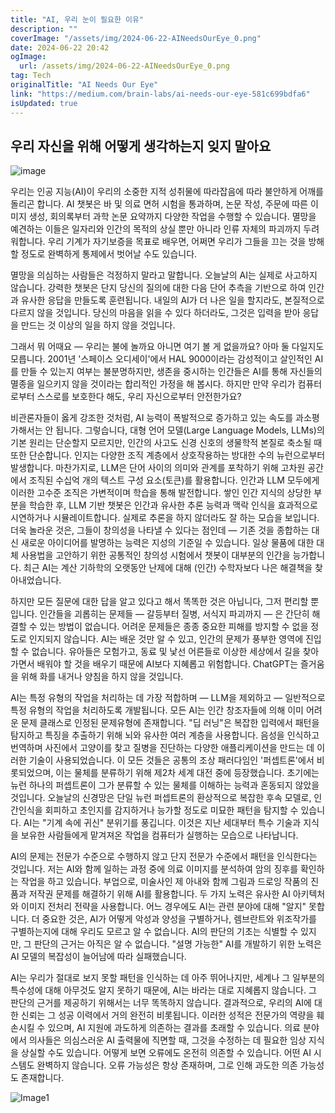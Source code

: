 ```yaml
---
title: "AI, 우리 눈이 필요한 이유"
description: ""
coverImage: "/assets/img/2024-06-22-AINeedsOurEye_0.png"
date: 2024-06-22 20:42
ogImage: 
  url: /assets/img/2024-06-22-AINeedsOurEye_0.png
tag: Tech
originalTitle: "AI Needs Our Eye"
link: "https://medium.com/brain-labs/ai-needs-our-eye-581c699bdfa6"
isUpdated: true
---
```






## 우리 자신을 위해 어떻게 생각하는지 잊지 말아요

![image](/assets/img/2024-06-22-AINeedsOurEye_0.png)

우리는 인공 지능(AI)이 우리의 소중한 지적 성취물에 따라잡음에 따라 불안하게 어깨를 돌리곤 합니다. AI 챗봇은 바 및 의료 면허 시험을 통과하며, 논문 작성, 주문에 따른 이미지 생성, 회의록부터 과학 논문 요약까지 다양한 작업을 수행할 수 있습니다. 멸망을 예견하는 이들은 일자리와 인간의 목적의 상실 뿐만 아니라 인류 자체의 파괴까지 두려워합니다. 우리 기계가 자기보증을 목표로 배우면, 어쩌면 우리가 그들을 끄는 것을 방해할 정도로 완벽하게 통제에서 벗어날 수도 있습니다.

멸망을 의심하는 사람들은 걱정하지 말라고 말합니다. 오늘날의 AI는 실제로 사고하지 않습니다. 강력한 챗봇은 단지 당신의 질의에 대한 다음 단어 추측을 기반으로 하여 인간과 유사한 응답을 만들도록 훈련됩니다. 내일의 AI가 더 나은 일을 할지라도, 본질적으로 다르지 않을 것입니다. 당신의 마음을 읽을 수 있다 하더라도, 그것은 입력을 받아 응답을 만드는 것 이상의 일을 하지 않을 것입니다.

<div class="content-ad"></div>

그래서 뭐 어때요 — 우리는 불에 놀까요 아니면 여기 볼 게 없을까요? 아마 둘 다일지도 모릅니다. 2001년 '스페이스 오디세이'에서 HAL 9000이라는 감성적이고 살인적인 AI를 만들 수 있는지 여부는 불분명하지만, 생존을 중시하는 인간들은 AI를 통해 자신들의 멸종을 일으키지 않을 것이라는 합리적인 가정을 해 봅시다. 하지만 만약 우리가 컴퓨터로부터 스스로를 보호한다 해도, 우리 자신으로부터 안전한가요?

비관론자들이 옳게 강조한 것처럼, AI 능력이 폭발적으로 증가하고 있는 속도를 과소평가해서는 안 됩니다. 그렇습니다, 대형 언어 모델(Large Language Models, LLMs)의 기본 원리는 단순할지 모르지만, 인간의 사고도 신경 신호의 생물학적 본질로 축소될 때 또한 단순합니다. 인지는 다양한 조직 계층에서 상호작용하는 방대한 수의 뉴런으로부터 발생합니다. 마찬가지로, LLM은 단어 사이의 의미와 관계를 포착하기 위해 고차원 공간에서 조직된 수십억 개의 텍스트 구성 요소(토큰)를 활용합니다. 인간과 LLM 모두에게 이러한 고수준 조직은 가변적이며 학습을 통해 발전합니다. 쌓인 인간 지식의 상당한 부분을 학습한 후, LLM 기반 챗봇은 인간과 유사한 추론 능력과 맥락 인식을 효과적으로 시연하거나 시뮬레이트합니다. 실제로 추론을 하지 않더라도 잘 하는 모습을 보입니다. 더욱 놀라운 것은, 그들이 창의성을 나타낼 수 있다는 점인데 — 기존 것을 종합하는 대신 새로운 아이디어를 발명하는 능력은 지성의 기준일 수 있습니다. 일상 물품에 대한 대체 사용법을 고안하기 위한 공통적인 창의성 시험에서 챗봇이 대부분의 인간을 능가합니다. 최근 AI는 계산 기하학의 오랫동안 난제에 대해 (인간) 수학자보다 나은 해결책을 찾아내었습니다.

하지만 모든 질문에 대한 답을 알고 있다고 해서 똑똑한 것은 아닙니다, 그저 편리할 뿐입니다. 인간들을 괴롭히는 문제들 — 갈등부터 질병, 서식지 파괴까지 — 은 간단히 해결할 수 있는 방법이 없습니다. 어려운 문제들은 종종 중요한 피해를 방지할 수 없을 정도로 인지되지 않습니다. AI는 배운 것만 알 수 있고, 인간의 문제가 풍부한 영역에 진입할 수 없습니다. 유아들은 모험가고, 동료 및 낯선 어른들로 이상한 세상에서 길을 찾아가면서 배워야 할 것을 배우기 때문에 AI보다 지혜롭고 위험합니다. ChatGPT는 즐거움을 위해 화를 내거나 양침을 하지 않을 것입니다.

AI는 특정 유형의 작업을 처리하는 데 가장 적합하며 — LLM을 제외하고 — 일반적으로 특정 유형의 작업을 처리하도록 개발됩니다. 모든 AI는 인간 창조자들에 의해 이미 어려운 문제 클래스로 인정된 문제유형에 존재합니다. "딥 러닝"은 복잡한 입력에서 패턴을 탐지하고 특징을 추출하기 위해 뇌와 유사한 여러 계층을 사용합니다. 음성을 인식하고 번역하며 사진에서 고양이를 찾고 질병을 진단하는 다양한 애플리케이션을 만드는 데 이러한 기술이 사용되었습니다. 이 모든 것들은 공통의 조상 패러다임인 '퍼셉트론'에서 비롯되었으며, 이는 물체를 분류하기 위해 제2차 세계 대전 중에 등장했습니다. 초기에는 뉴런 하나의 퍼셉트론이 그가 분류할 수 있는 물체를 이해하는 능력과 혼동되지 않았을 것입니다. 오늘날의 신경망은 단일 뉴런 퍼셉트론의 환상적으로 복잡한 후속 모델로, 인간인식을 회피하고 초인지를 감지하거나 능가할 정도로 미묘한 패턴을 탐지할 수 있습니다. AI는 "기계 속에 귀신" 분위기를 풍깁니다. 이것은 지난 세대부터 특수 기술과 지식을 보유한 사람들에게 맡겨져온 작업을 컴퓨터가 실행하는 모습으로 나타납니다. 

<div class="content-ad"></div>

AI의 문제는 전문가 수준으로 수행하지 않고 단지 전문가 수준에서 패턴을 인식한다는 것입니다. 저는 AI와 함께 일하는 과정 중에 의료 이미지를 분석하여 암의 징후를 확인하는 작업을 하고 있습니다. 부업으로, 미술사인 제 아내와 함께 그림과 드로잉 작품의 진품과 저작권 문제를 해결하기 위해 AI를 활용합니다. 두 가지 노력은 유사한 AI 아키텍처와 이미지 전처리 전략을 사용합니다. 어느 경우에도 AI는 관련 분야에 대해 "알지" 못합니다. 더 중요한 것은, AI가 어떻게 악성과 양성을 구별하거나, 렘브란트와 위조작가를 구별하는지에 대해 우리도 모르고 알 수 없습니다. AI의 판단의 기초는 식별할 수 있지만, 그 판단의 근거는 아직은 알 수 없습니다. "설명 가능한" AI를 개발하기 위한 노력은 AI 모델의 복잡성이 늘어남에 따라 실패했습니다.

AI는 우리가 절대로 보지 못할 패턴을 인식하는 데 아주 뛰어나지만, 세계나 그 일부분의 특수성에 대해 아무것도 알지 못하기 때문에, AI는 바라는 대로 지혜롭지 않습니다. 그 판단의 근거를 제공하기 위해서는 너무 똑똑하지 않습니다. 결과적으로, 우리의 AI에 대한 신뢰는 그 성공 이력에서 거의 완전히 비롯됩니다. 이러한 성적은 전문가의 역량을 훼손시킬 수 있으며, AI 지원에 과도하게 의존하는 결과를 초래할 수 있습니다. 의료 분야에서 의사들은 의심스러운 AI 출력물에 직면할 때, 그것을 수정하는 데 필요한 임상 지식을 상실할 수도 있습니다. 어떻게 보면 오류에도 온전히 의존할 수 있습니다. 어떤 AI 시스템도 완벽하지 않습니다. 오류 가능성은 항상 존재하며, 그로 인해 과도한 의존 가능성도 존재합니다.

<div class="content-ad"></div>


![Image1](/assets/img/2024-06-22-AINeedsOurEye_1.png)
